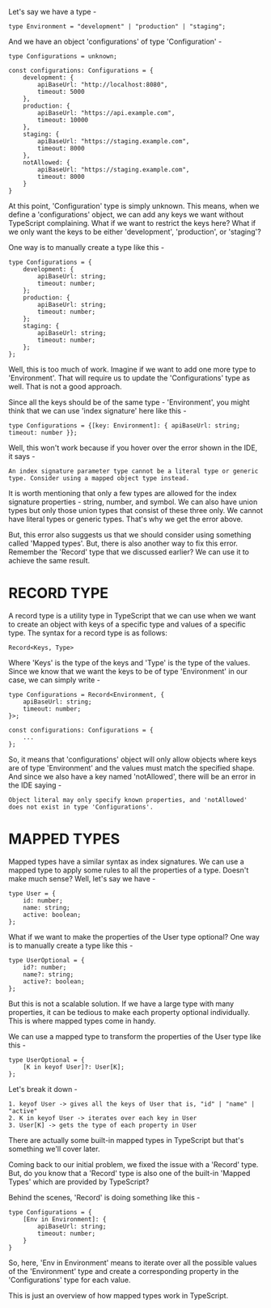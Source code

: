 Let's say we have a type -

    type Environment = "development" | "production" | "staging";

And we have an object 'configurations' of type 'Configuration' -

    type Configurations = unknown;

    const configurations: Configurations = {
        development: {
            apiBaseUrl: "http://localhost:8080",
            timeout: 5000
        },
        production: {
            apiBaseUrl: "https://api.example.com",
            timeout: 10000
        },
        staging: {
            apiBaseUrl: "https://staging.example.com",
            timeout: 8000
        },
        notAllowed: {
            apiBaseUrl: "https://staging.example.com",
            timeout: 8000
        }
    }

At this point, 'Configuration' type is simply unknown. This means, when we define a 'configurations' object, we can add any keys we want without TypeScript complaining. What if we want to restrict the keys here? What if we only want the keys to be either 'development', 'production', or 'staging'?

One way is to manually create a type like this -

    type Configurations = {
        development: {
            apiBaseUrl: string;
            timeout: number;
        };
        production: {
            apiBaseUrl: string;
            timeout: number;
        };
        staging: {
            apiBaseUrl: string;
            timeout: number;
        };
    };

Well, this is too much of work. Imagine if we want to add one more type to 'Environment'. That will require us to update the 'Configurations' type as well. That is not a good approach.

Since all the keys should be of the same type - 'Environment', you might think that we can use 'index signature' here like this -

    type Configurations = {[key: Environment]: { apiBaseUrl: string; timeout: number }};

Well, this won't work because if you hover over the error shown in the IDE, it says -

    An index signature parameter type cannot be a literal type or generic type. Consider using a mapped object type instead.

It is worth mentioning that only a few types are allowed for the index signature properties - string, number, and symbol. We can also have union types but only those union types that consist of these three only. We cannot have literal types or generic types. That's why we get the error above.

But, this error also suggests us that we should consider using something called 'Mapped types'. But, there is also another way to fix this error. Remember the 'Record' type that we discussed earlier? We can use it to achieve the same result.

# RECORD TYPE

A record type is a utility type in TypeScript that we can use when we want to create an object with keys of a specific type and values of a specific type. The syntax for a record type is as follows:

    Record<Keys, Type>

Where 'Keys' is the type of the keys and 'Type' is the type of the values. Since we know that we want the keys to be of type 'Environment' in our case, we can simply write -

    type Configurations = Record<Environment, {
        apiBaseUrl: string;
        timeout: number;
    }>;

    const configurations: Configurations = {
        ...
    };

So, it means that 'configurations' object will only allow objects where keys are of type 'Environment' and the values must match the specified shape. And since we also have a key named 'notAllowed', there will be an error in the IDE saying -

    Object literal may only specify known properties, and 'notAllowed' does not exist in type 'Configurations'.

# MAPPED TYPES

Mapped types have a similar syntax as index signatures. We can use a mapped type to apply some rules to all the properties of a type. Doesn't make much sense? Well, let's say we have -

    type User = {
        id: number;
        name: string;
        active: boolean;
    };

What if we want to make the properties of the User type optional? One way is to manually create a type like this -

    type UserOptional = {
        id?: number;
        name?: string;
        active?: boolean;
    };

But this is not a scalable solution. If we have a large type with many properties, it can be tedious to make each property optional individually. This is where mapped types come in handy.

We can use a mapped type to transform the properties of the User type like this -

    type UserOptional = {
        [K in keyof User]?: User[K];
    };

Let's break it down -

    1. keyof User -> gives all the keys of User that is, "id" | "name" | "active"
    2. K in keyof User -> iterates over each key in User
    3. User[K] -> gets the type of each property in User

There are actually some built-in mapped types in TypeScript but that's something we'll cover later.

Coming back to our initial problem, we fixed the issue with a 'Record' type. But, do you know that a 'Record' type is also one of the built-in 'Mapped Types' which are provided by TypeScript?

Behind the scenes, 'Record' is doing something like this -

    type Configurations = {
        [Env in Environment]: {
            apiBaseUrl: string;
            timeout: number;
        }
    }

So, here, 'Env in Environment' means to iterate over all the possible values of the 'Environment' type and create a corresponding property in the 'Configurations' type for each value.

This is just an overview of how mapped types work in TypeScript.